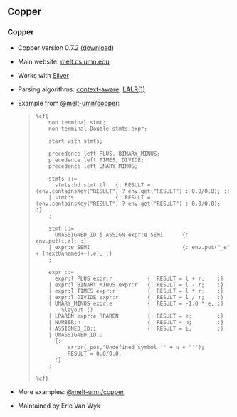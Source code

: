 ## Copper ##

### Copper ###

 *  Copper version 0.7.2 ([download][])
 *  Main website: [melt.cs.umn.edu][]
 *  Works with [Silver][]
 *  Parsing algorithms: [context-aware][], [LALR(1)][LALR_1]
 *  Example from [@melt-umn/copper][melt-umn_copper]:
    
    > ``````````
    > %cf{
    >     non terminal stmt;
    >     non terminal Double stmts,expr;
    > 
    >     start with stmts;
    > 
    >     precedence left PLUS, BINARY_MINUS;
    >     precedence left TIMES, DIVIDE;
    >     precedence left UNARY_MINUS;
    > 
    >     stmts ::=
    >       stmts:hd stmt:tl   {: RESULT = (env.containsKey("RESULT") ? env.get("RESULT") : 0.0/0.0); :}
    >     | stmt:s             {: RESULT = (env.containsKey("RESULT") ? env.get("RESULT") : 0.0/0.0);  :}
    >     ;
    > 
    >     stmt ::=
    >       UNASSIGNED_ID:i ASSIGN expr:e SEMI      {: env.put(i,e); :}
    >     | expr:e SEMI                             {: env.put("_e" + (nextUnnamed++),e); :}
    >     ;
    > 
    >     expr ::=
    >       expr:l PLUS expr:r           {: RESULT = l + r;    :}
    >     | expr:l BINARY_MINUS expr:r   {: RESULT = l - r;    :}
    >     | expr:l TIMES expr:r          {: RESULT = l * r;    :}
    >     | expr:l DIVIDE expr:r         {: RESULT = l / r;    :}
    >     | UNARY_MINUS expr:e           {: RESULT = -1.0 * e; :}
    >         %layout ()
    >     | LPAREN expr:e RPAREN         {: RESULT = e;        :}
    >     | NUMBER:n                     {: RESULT = n;        :}
    >     | ASSIGNED_ID:i                {: RESULT = i;        :}
    >     | UNASSIGNED_ID:u
    >       {:
    >           error(_pos,"Undefined symbol '" + u + "'");
    >           RESULT = 0.0/0.0;
    >       :}
    >     ;
    > 
    > %cf}
    > ``````````
 *  More examples: [@melt-umn/copper][melt-umn_copper 1]
 *  Maintained by Eric Van Wyk


[download]: https://github.com/melt-umn/copper
[melt.cs.umn.edu]: http://melt.cs.umn.edu/copper/index.html
[Silver]: http://melt.cs.umn.edu/silver/
[context-aware]: http://www-users.cs.umn.edu/~evw/pubs/vanwyk07gpce/
[LALR_1]: https://en.wikipedia.org/wiki/LALR_parser
[melt-umn_copper]: https://github.com/melt-umn/copper/blob/develop/tests/grammars/CExprGrammar.x
[melt-umn_copper 1]: https://github.com/melt-umn/copper/tree/develop/tests/grammars